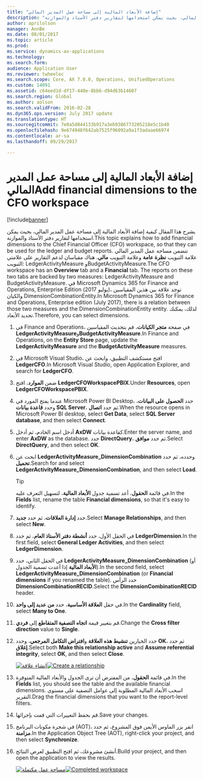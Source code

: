 ```yaml
---
title: "إضافة الأبعاد المالية إلى مساحة عمل المدير المالي‬"
description: "يشرح هذا المقال كيفية إضافة الأبعاد المالية إلى مساحة عمل المدير المالي، بحيث يمكن استخدامها لتقارير دفتر الأستاذ والموازنة."
author: aprilolson
manager: AnnBe
ms.date: 08/01/2017
ms.topic: article
ms.prod: 
ms.service: dynamics-ax-applications
ms.technology: 
ms.search.form: 
audience: Application User
ms.reviewer: twheeloc
ms.search.scope: Core, AX 7.0.0, Operations, UnifiedOperations
ms.custom: 14091
ms.assetid: c64eed1d-df17-448e-8bb6-d94d63b14607
ms.search.region: Global
ms.author: aolson
ms.search.validFrom: 2016-02-28
ms.dyn365.ops.version: July 2017 update
ms.translationtype: HT
ms.sourcegitcommit: 7e0a5d044133b917a3eb9386773205218e5c1b40
ms.openlocfilehash: 9e674948f642ab7525f96092a9a1f3adaae66974
ms.contentlocale: ar-sa
ms.lasthandoff: 09/29/2017

---
```


# <a name="add-financial-dimensions-to-the-cfo-workspace"></a><span data-ttu-id="e8412-103">إضافة الأبعاد المالية إلى مساحة عمل المدير المالي‬</span><span class="sxs-lookup"><span data-stu-id="e8412-103">Add financial dimensions to the CFO workspace</span></span>

[!include[banner](../includes/banner.md)]

<span data-ttu-id="e8412-104">يشرح هذا المقال كيفية إضافة الأبعاد المالية إلى مساحة عمل المدير المالي، بحيث يمكن استخدامها لتقارير دفتر الأستاذ والموازنة.</span><span class="sxs-lookup"><span data-stu-id="e8412-104">This topic explains how to add financial dimensions to the Chief Financial Officer (CFO) workspace, so that they can be used for the ledger and budget reports.</span></span> <span data-ttu-id="e8412-105">تتضمن مساحة عمل المدير المالي علامة التبويب **نظرة عامة** وعلامة التبويب **مالي**. هناك مقياسان لدعم التقارير على علامتي التبويب: LedgerActivityMeasure وBudgetActivityMeasure.</span><span class="sxs-lookup"><span data-stu-id="e8412-105">The CFO workspace has an **Overview** tab and a **Financial** tab. The reports on these two tabs are backed by two measures: LedgerActivityMeasure and BudgetActivityMeasure.</span></span> <span data-ttu-id="e8412-106">في Microsoft Dynamics 365 for Finance and Operations, Enterprise Edition (يوليو 2017)، توجد علاقة بين هذين المقياسين والكيان DimensionCombinationEntity.</span><span class="sxs-lookup"><span data-stu-id="e8412-106">In Microsoft Dynamics 365 for Finance and Operations, Enterprise edition (July 2017), there is a relation between those two measures and the DimensionCombinationEntity entity.</span></span> <span data-ttu-id="e8412-107">لذلك، يمكنك تحديد الأبعاد.</span><span class="sxs-lookup"><span data-stu-id="e8412-107">Therefore, you can select dimensions.</span></span>

1. <span data-ttu-id="e8412-108">في Finance and Operations، في صفحة **متجر الكيانات**، قم بتحديث المقياسين **LedgerActivityMeasure**و**BudgetActivityMeasure**.</span><span class="sxs-lookup"><span data-stu-id="e8412-108">In Finance and Operations, on the **Entity Store** page, update the **LedgerActivityMeasure** and the **BudgetActivityMeasure** measures.</span></span>
2. <span data-ttu-id="e8412-109">في Microsoft Visual Studio، افتح مستكشف التطبيق، وابحث عن **LedgerCFO**.</span><span class="sxs-lookup"><span data-stu-id="e8412-109">In Microsoft Visual Studio, open Application Explorer, and search for **LedgerCFO**.</span></span>
3. <span data-ttu-id="e8412-110">ضمن **الموارد**، افتح **LedgerCFOWorkspacePBIX‎**.</span><span class="sxs-lookup"><span data-stu-id="e8412-110">Under **Resources**, open **LedgerCFOWorkspacePBIX**.</span></span>
4. <span data-ttu-id="e8412-111">عندما يفتح المورد في Microsoft Power BI Desktop، حدد **الحصول على البيانات**، وحدد **قاعدة بيانات SQL Server**، ثم حدد **اتصال**.</span><span class="sxs-lookup"><span data-stu-id="e8412-111">When the resource opens in Microsoft Power BI desktop, select **Get Data**, select **SQL Server database**, and then select **Connect**.</span></span>
5. <span data-ttu-id="e8412-112">أدخل اسم الخادم، ثم أدخل **AxDW** كقاعدة بيانات.</span><span class="sxs-lookup"><span data-stu-id="e8412-112">Enter the server name, and enter **AxDW** as the database.</span></span> <span data-ttu-id="e8412-113">حدد **DirectQuery**، ثم حدد **موافق**.</span><span class="sxs-lookup"><span data-stu-id="e8412-113">Select **DirectQuery**, and then select **OK**.</span></span>
6. <span data-ttu-id="e8412-114">ابحث عن **LedgerActivityMeasure\_DimensionCombination** وحدده، ثم حدد **تحميل**.</span><span class="sxs-lookup"><span data-stu-id="e8412-114">Search for and select **LedgerActivityMeasure\_DimensionCombination**, and then select **Load**.</span></span>

    > [!TIP]
    > <span data-ttu-id="e8412-115">في قائمة **الحقول**، أعد تسمية جدول **الأبعاد المالية**، لتسهيل التعرف عليه.</span><span class="sxs-lookup"><span data-stu-id="e8412-115">In the **Fields** list, rename the table **Financial dimensions**, so that it's easy to identify.</span></span>

7. <span data-ttu-id="e8412-116">حدد **إدارة العلاقات**، ثم حدد **جديد**.</span><span class="sxs-lookup"><span data-stu-id="e8412-116">Select **Manage Relationships**, and then select **New**.</span></span>
8. <span data-ttu-id="e8412-117">في الحقل الأول، حدد **أنشطة دفتر الأستاذ العام**، ثم حدد **LedgerDimension‎**.</span><span class="sxs-lookup"><span data-stu-id="e8412-117">In the first field, select **General Ledger Activities**, and then select **LedgerDimension**.</span></span>
9. <span data-ttu-id="e8412-118">في الحقل الثاني، حدد **LedgerActivityMeasure\_DimensionCombination** (أو **الأبعاد المالية** إذا أعدت تسمية الجدول).</span><span class="sxs-lookup"><span data-stu-id="e8412-118">In the second field, select **LedgerActivityMeasure\_DimensionCombination** (or **Financial dimensions** if you renamed the table).</span></span> <span data-ttu-id="e8412-119">حدد الرأس  **DimensionCombinationRECID**.</span><span class="sxs-lookup"><span data-stu-id="e8412-119">Select the  **DimensionCombinationRECID** header.</span></span>
10. <span data-ttu-id="e8412-120">في حقل **العلاقة الأساسية‬**، حدد **من عديد إلى واحد**.</span><span class="sxs-lookup"><span data-stu-id="e8412-120">In the **Cardinality** field, select **Many to One**.</span></span>
11. <span data-ttu-id="e8412-121">قم بتغيير قيمة **اتجاه التصفية المتقاطع** إلى **فردي**.</span><span class="sxs-lookup"><span data-stu-id="e8412-121">Change the **Cross filter direction** value to **Single**.</span></span>
12. <span data-ttu-id="e8412-122">حدد الخيارين **تنشيط هذه العلاقة** و**افتراض التكامل المرجعي**، وحدد **OK**، ثم حدد **إغلاق**.</span><span class="sxs-lookup"><span data-stu-id="e8412-122">Select both **Make this relationship active** and **Assume referential integrity**, select **OK**, and then select **Close**.</span></span>

    <span data-ttu-id="e8412-123">[![إنشاء علاقة](./media/Create-relationship.png)](./media/Create-relationship.png)</span><span class="sxs-lookup"><span data-stu-id="e8412-123">[![Create a relationship](./media/Create-relationship.png)](./media/Create-relationship.png)</span></span>

13. <span data-ttu-id="e8412-124">في قائمة **الحقول**، من المفترض أن ترى الجدول والأبعاد المالية المتوفرة.</span><span class="sxs-lookup"><span data-stu-id="e8412-124">In the **Fields** list, you should see the table and the available financial dimensions.</span></span> <span data-ttu-id="e8412-125">اسحب الأبعاد المالية المطلوبة إلى عوامل التصفية على مستوى التقرير.</span><span class="sxs-lookup"><span data-stu-id="e8412-125">Drag the financial dimensions that you want to the report-level filters.</span></span>
14. <span data-ttu-id="e8412-126">‏‏قم بحفظ التغييرات التي قمت بإجرائها.</span><span class="sxs-lookup"><span data-stu-id="e8412-126">Save your changes.</span></span>
15. <span data-ttu-id="e8412-127">في شجرة مكونات البرنامج (AOT)، انقر بزر الماوس الأيمن فوق المشروع، ثم حدد **مزامنة**.</span><span class="sxs-lookup"><span data-stu-id="e8412-127">In the Application Object Tree (AOT), right-click your project, and then select **Synchronize**.</span></span>
16. <span data-ttu-id="e8412-128">أنشئ مشروعك، ثم افتح التطبيق لعرض النتائج.</span><span class="sxs-lookup"><span data-stu-id="e8412-128">Build your project, and then open the application to view the results.</span></span>

    <span data-ttu-id="e8412-129">[![مساحة عمل مكتملة](./media/workspace.png)](./media/workspace.png)</span><span class="sxs-lookup"><span data-stu-id="e8412-129">[![Completed workspace](./media/workspace.png)](./media/workspace.png)</span></span>


